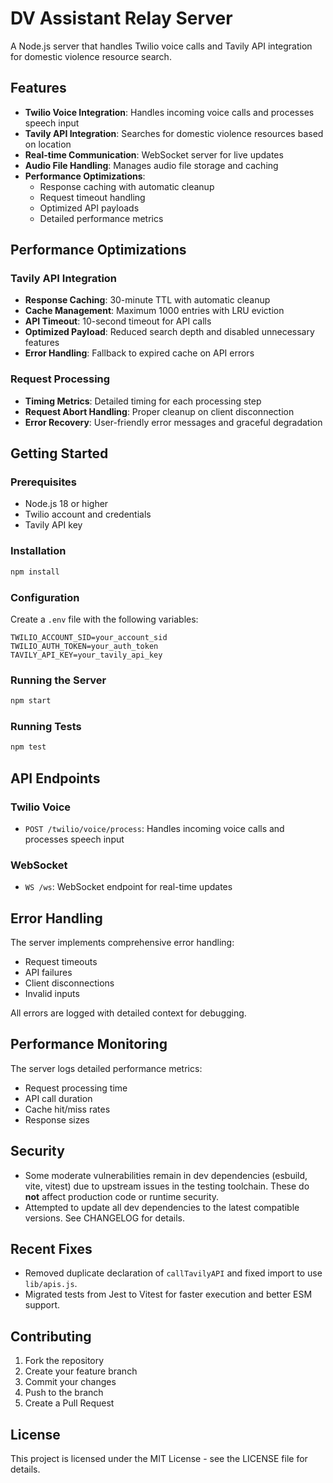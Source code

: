 # DV Assistant Relay Server

A Node.js server that handles Twilio voice calls and Tavily API integration for domestic violence resource search.

## Features

- **Twilio Voice Integration**: Handles incoming voice calls and processes speech input
- **Tavily API Integration**: Searches for domestic violence resources based on location
- **Real-time Communication**: WebSocket server for live updates
- **Audio File Handling**: Manages audio file storage and caching
- **Performance Optimizations**:
  - Response caching with automatic cleanup
  - Request timeout handling
  - Optimized API payloads
  - Detailed performance metrics

## Performance Optimizations

### Tavily API Integration
- **Response Caching**: 30-minute TTL with automatic cleanup
- **Cache Management**: Maximum 1000 entries with LRU eviction
- **API Timeout**: 10-second timeout for API calls
- **Optimized Payload**: Reduced search depth and disabled unnecessary features
- **Error Handling**: Fallback to expired cache on API errors

### Request Processing
- **Timing Metrics**: Detailed timing for each processing step
- **Request Abort Handling**: Proper cleanup on client disconnection
- **Error Recovery**: User-friendly error messages and graceful degradation

## Getting Started

### Prerequisites
- Node.js 18 or higher
- Twilio account and credentials
- Tavily API key

### Installation
```bash
npm install
```

### Configuration
Create a `.env` file with the following variables:
```
TWILIO_ACCOUNT_SID=your_account_sid
TWILIO_AUTH_TOKEN=your_auth_token
TAVILY_API_KEY=your_tavily_api_key
```

### Running the Server
```bash
npm start
```

### Running Tests
```bash
npm test
```

## API Endpoints

### Twilio Voice
- `POST /twilio/voice/process`: Handles incoming voice calls and processes speech input

### WebSocket
- `WS /ws`: WebSocket endpoint for real-time updates

## Error Handling

The server implements comprehensive error handling:
- Request timeouts
- API failures
- Client disconnections
- Invalid inputs

All errors are logged with detailed context for debugging.

## Performance Monitoring

The server logs detailed performance metrics:
- Request processing time
- API call duration
- Cache hit/miss rates
- Response sizes

## Security

- Some moderate vulnerabilities remain in dev dependencies (esbuild, vite, vitest) due to upstream issues in the testing toolchain. These do **not** affect production code or runtime security.
- Attempted to update all dev dependencies to the latest compatible versions. See CHANGELOG for details.

## Recent Fixes

- Removed duplicate declaration of `callTavilyAPI` and fixed import to use `lib/apis.js`.
- Migrated tests from Jest to Vitest for faster execution and better ESM support.

## Contributing

1. Fork the repository
2. Create your feature branch
3. Commit your changes
4. Push to the branch
5. Create a Pull Request

## License

This project is licensed under the MIT License - see the LICENSE file for details. 